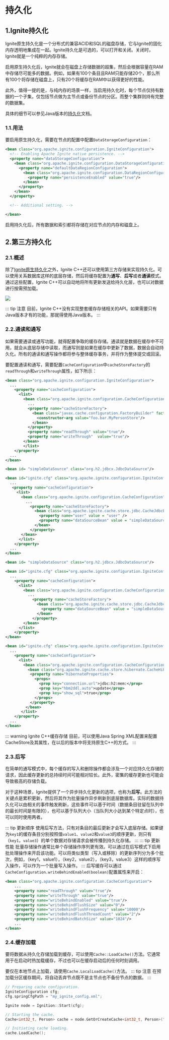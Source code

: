 # 持久化
## 1.Ignite持久化
Ignite原生持久化是一个分布式的兼容ACID和SQL的磁盘存储，它与Ignite的固化内存透明地集成在一起。Ignite持久化是可选的，可以打开和关闭。关闭时，Ignite就是一个纯粹的内存存储。

启用原生持久化后，Ignite就会在磁盘上存储数据的超集，然后会根据容量在RAM中存储尽可能多的数据。例如，如果有100个条目且RAM只能存储20个，那么所有100个将存储在磁盘上，只有20个将缓存在RAM中以获得更好的性能。

此外，值得一提的是，与纯内存的场景一样，当启用持久化时，每个节点仅持有数据的一个子集，仅包括节点做为主节点或备份节点的分区。而整个集群则持有完整的数据集。

具体的细节可以参见Java版本的[持久化](/doc/java/Persistence.md#_1-ignite持久化)文档。
### 1.1.用法
要启用原生持久化，需要在节点的配置中配置`DataStorageConfiguration`：
```xml
<bean class="org.apache.ignite.configuration.IgniteConfiguration">
  <!-- Enabling Apache Ignite native persistence. -->
  <property name="dataStorageConfiguration">
    <bean class="org.apache.ignite.configuration.DataStorageConfiguration">
      <property name="defaultDataRegionConfiguration">
        <bean class="org.apache.ignite.configuration.DataRegionConfiguration">
          <property name="persistenceEnabled" value="true"/>
        </bean>
      </property>
    </bean>
  </property>

  <!-- Additional setting. -->

</bean>
```
启用持久化后，所有数据和索引都将存储在对应节点的内存和磁盘上。
## 2.第三方持久化
### 2.1.概述
除了[Ignite原生持久化](#_7-1-ignite持久化)之外，Ignite C++还可以使用第三方存储来实现持久化。可以使用关系数据库这样的底层存储，然后将缓存配置为**通写**、**后写**或者**通读**模式。通过这些配置，Ignite C++可以自动地将所有更新发送给持久化层，也可以对数据进行按需预加载。

![](https://files.readme.io/9a17490-in_memory_data.png)

::: tip 注意
目前，Ignite C++没有实现整套缓存存储相关的API。如果需要只有Java版本才有的功能，那就得使用Java版本。
:::
### 2.2.通读和通写
如果需要通读或通写功能，就得配置争取的缓存存储。通读就是数据在缓存中不可用，就会从底层存储中读取，而通写则是如果在缓存中更新了数据，数据会自动持久化。所有的通读和通写操作都将参与整体缓存事务，并将作为整体提交或回滚。

要配置通读和通写，需要配置`CacheConfiguration`中`cacheStoreFactory`的`readThrough`和`writeThrough`属性，如下所示：

<code-group>
<code-block title="自定义存储">

```xml
<bean class="org.apache.ignite.configuration.IgniteConfiguration">
  ...
    <property name="cacheConfiguration">
      <list>
        <bean class="org.apache.ignite.configuration.CacheConfiguration">
          ...
          <property name="cacheStoreFactory">
            <bean class="javax.cache.configuration.FactoryBuilder" factory-method="factoryOf">
              <constructor-arg value="foo.bar.MyPersonStore"/>
            </bean>
          </property>
          <property name="readThrough" value="true"/>
          <property name="writeThrough"  value="true"/>
        </bean>
    	</list>
    </property>
  ...
</bean>
```
</code-block>

<code-block title="CacheJdbcBlobStoreFactory">

```xml
<bean id= "simpleDataSource" class="org.h2.jdbcx.JdbcDataSource"/>

<bean id="ignite.cfg" class="org.apache.ignite.configuration.IgniteConfiguration">
  ...
   <property name="cacheConfiguration">
     <list>
       <bean class="org.apache.ignite.configuration.CacheConfiguration">
         ...
           <property name="cacheStoreFactory">
             <bean class="org.apache.ignite.cache.store.jdbc.CacheJdbcBlobStoreFactory">
               <property name="user" value = "user" />
               <property name="dataSourceBean" value = "simpleDataSource" />
             </bean>
           </property>
       </bean>
      </list>
    </property>
  ...
</bean>
```
</code-block>

<code-block title="CacheJdbcPojoStore">

```xml
<bean id= "simpleDataSource" class="org.h2.jdbcx.JdbcDataSource"/>

<bean id="ignite.cfg" class="org.apache.ignite.configuration.IgniteConfiguration">
  ...
    <property name="cacheConfiguration">
      <list>
        <bean class="org.apache.ignite.configuration.CacheConfiguration">
          ...
            <property name="cacheStoreFactory">
              <bean class="org.apache.ignite.cache.store.jdbc.CacheJdbcPojoStoreFactory">
                <property name="dataSourceBean" value = "simpleDataSource" />
              </bean>
            </property>
        </bean>
      </list>
    </property>
</bean>
```
</code-block>

<code-block title="CacheHibernateBlobStore">

```xml
<bean id="ignite.cfg" class="org.apache.ignite.configuration.IgniteConfiguration">
  ...
    <property name="cacheConfiguration">
      <list>
        <bean class="org.apache.ignite.configuration.CacheConfiguration">
          <bean class="org.apache.ignite.cache.store.hibernate.CacheHibernateBlobStoreFactory">
           <property name="hibernateProperties">
             <props>
               <prop key="connection.url">jdbc:h2:mem:</prop>
               <prop key="hbm2ddl.auto">update</prop>
               <prop key="show_sql">true</prop>
             </props>
           </property>
         </bean>
       </list>
    </property>
  ...
</bean>
```
</code-block>

</code-group>

::: warning Ignite C++缓存存储
目前，可以使用Java Spring XML配置来配置CacheStore及其属性，在以后的版本中将支持原生C++的方式。
:::
### 2.3.后写
在简单的通写模式中，每个缓存的写入和删除操作都会涉及一个对应持久化存储的请求，因此缓存更新的总持续时间可能相对较长。此外，密集的缓存更新也可能会导致极高的存储负载。

对于这种场景，Ignite提供了一个异步持久化更新的选项，也称为**后写**。此方法的关键点是累积更新，然后将其作为批量操作异步刷新到底层数据库。实际的数据持久化可以由相关的事件触发刷新，这些事件可以基于时间（数据条目驻留在队列中的最长时间是有限的），也可以基于队列大小（当队列大小达到某个特定点时），也可以同时使用两者。

::: tip 更新顺序
使用后写方法，只有对条目的最后更新才会写入底层存储。如果键为`key1`的缓存条目分别按照值`value1`、`value2`和`value3`的顺序更新，则只有（`key1`，`value3`）的单个数据对存储请求会被传播到持久化存储。
:::
::: tip 更新性能
批量存储操作通常比单个存储操作序列更有效。可以通过在后写模式下启用批处理操作来开启该功能。可以将类似类型（写入或移除）的更新序列分为多个批次，例如，（key1，value1），（key2，value2），（key3，value3）这样的顺序写入操作，可以作为一个批量写入操作。
:::
后写缓存可以通过`CacheConfiguration.writeBehindEnabled(boolean)`配置属性来开启：
```xml
<bean class="org.apache.ignite.configuration.CacheConfiguration">
    ...
    <property name="readThrough" value="true"/>
    <property name="writeThrough" value="true"/>
    <property name="writeBehindEnabled" value="true"/>
    <property name="writeBehindFlushSize" value="0"/>
    <property name="writeBehindFlushFrequency" value="10000"/>
    <property name="writeBehindFlushThreadCount" value="2"/>
    <property name="writeBehindBatchSize" value="1024"/>
    ...
</bean>
```
### 2.4.缓存加载
要将数据从持久化存储加载到缓存，可以使用`Cache::LoadCache()`方法。它通常用于在启动时热加载缓存，不过也可以在缓存启动后的任何时刻调用。

要仅在本地节点上加载，请使用`Cache.LocalLoadCache()`方法。
::: tip 注意
在预加载分区缓存期间，将自动丢弃节点既不是主节点也不备份节点的数据。
:::
```cpp
// Preparing cache configuration.
IgniteConfiguration cfg;
cfg.springCfgPath = "my_ignite_config.xml";

Ignite node = Ignition::Start(cfg);

// Starting the cache.
Cache<int32_t, Person> cache = node.GetOrCreateCache<int32_t, Person>("myCache");

// Initiating cache loading.
cache.LoadCache();
```
<RightPane/>
